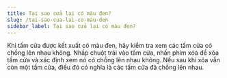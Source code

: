 ```yaml
---
title: Tại sao cửa lại có màu đen?
slug: /tai-sao-cua-lai-co-mau-den
sidebar_label: Tại sao cửa lại có màu đen?
---
```


Khi tấm cửa được kết xuất có màu đen, hãy kiểm tra xem các tấm cửa có chồng lên nhau không. Nhấp chuột trái vào tấm cửa, nhấn phím xóa để xóa tấm cửa và xác định xem nó có chồng lên nhau không. Nếu sau khi xóa vẫn còn một tấm cửa, điều đó có nghĩa là các tấm cửa đã chồng lên nhau.